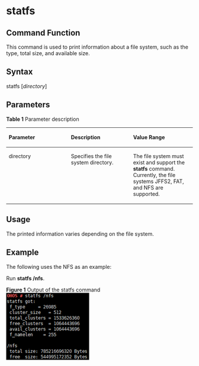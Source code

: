 # statfs<a name="EN-US_TOPIC_0000001179965853"></a>

## Command Function<a name="section153921657152613"></a>

This command is used to print information about a file system, such as the type, total size, and available size.

## Syntax<a name="section135391102717"></a>

statfs \[_directory_\]

## Parameters<a name="section074312314279"></a>

**Table  1**  Parameter description

<a name="table1597mcpsimp"></a>
<table><thead align="left"><tr id="row1603mcpsimp"><th class="cellrowborder" valign="top" width="33.33333333333333%" id="mcps1.2.4.1.1"><p id="p1605mcpsimp"><a name="p1605mcpsimp"></a><a name="p1605mcpsimp"></a><strong id="b156942710240"><a name="b156942710240"></a><a name="b156942710240"></a>Parameter</strong></p>
</th>
<th class="cellrowborder" valign="top" width="33.33333333333333%" id="mcps1.2.4.1.2"><p id="p1607mcpsimp"><a name="p1607mcpsimp"></a><a name="p1607mcpsimp"></a><strong id="b1759110293240"><a name="b1759110293240"></a><a name="b1759110293240"></a>Description</strong></p>
</th>
<th class="cellrowborder" valign="top" width="33.33333333333333%" id="mcps1.2.4.1.3"><p id="p1609mcpsimp"><a name="p1609mcpsimp"></a><a name="p1609mcpsimp"></a><strong id="b10264183019242"><a name="b10264183019242"></a><a name="b10264183019242"></a>Value Range</strong></p>
</th>
</tr>
</thead>
<tbody><tr id="row1610mcpsimp"><td class="cellrowborder" valign="top" width="33.33333333333333%" headers="mcps1.2.4.1.1 "><p id="p1612mcpsimp"><a name="p1612mcpsimp"></a><a name="p1612mcpsimp"></a>directory</p>
</td>
<td class="cellrowborder" valign="top" width="33.33333333333333%" headers="mcps1.2.4.1.2 "><p id="p1615mcpsimp"><a name="p1615mcpsimp"></a><a name="p1615mcpsimp"></a>Specifies the file system directory.</p>
</td>
<td class="cellrowborder" valign="top" width="33.33333333333333%" headers="mcps1.2.4.1.3 "><p id="p1617mcpsimp"><a name="p1617mcpsimp"></a><a name="p1617mcpsimp"></a>The file system must exist and support the <strong id="b1635148125717"><a name="b1635148125717"></a><a name="b1635148125717"></a>statfs</strong> command. Currently, the file systems JFFS2, FAT, and NFS are supported.</p>
</td>
</tr>
</tbody>
</table>

## Usage<a name="section133816772712"></a>

The printed information varies depending on the file system.

## Example<a name="section526149182717"></a>

The following uses the NFS as an example:

Run  **statfs /nfs**.

**Figure  1**  Output of the statfs command<a name="fig1810654276"></a>  
![](figure/output-of-the-statfs-command.png "output-of-the-statfs-command")

